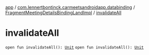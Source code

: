 [app](../../index.md) / [com.lennertbontinck.carmeetsandroidapp.databinding](../index.md) / [FragmentMeetingDetailsBindingLandImpl](index.md) / [invalidateAll](./invalidate-all.md)

# invalidateAll

`open fun invalidateAll(): `[`Unit`](https://kotlinlang.org/api/latest/jvm/stdlib/kotlin/-unit/index.html)
`open fun invalidateAll(): `[`Unit`](https://kotlinlang.org/api/latest/jvm/stdlib/kotlin/-unit/index.html)